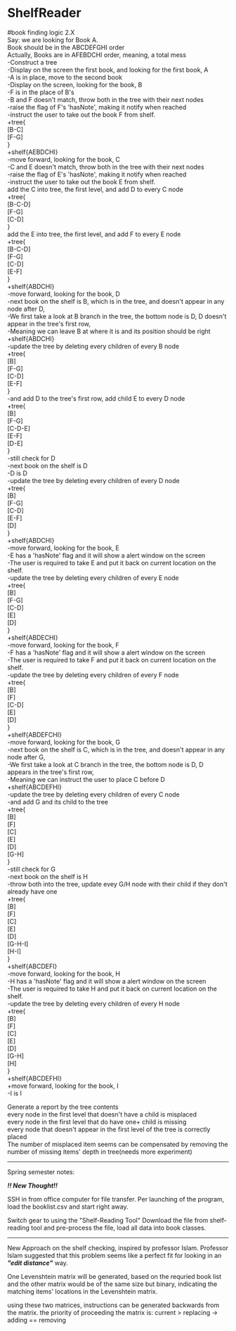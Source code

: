 # ShelfReader  

#book finding logic 2.X  
Say: we are looking for Book A.  
Book should be in the ABCDEFGHI order  
Actually, Books are in AFEBDCHI order, meaning, a total mess  
-Construct a tree  
-Display on the screen the first book, and looking for the first book, A  
-A is in place, move to the second book  
-Display on the screen, looking for the book, B  
-F is in the place of B's  
-B and F doesn't match, throw both in the tree with their next nodes  
-raise the flag of F's 'hasNote', making it notify when reached  
-instruct the user to take out the book F from shelf.  
+tree{  
[B-C]  
[F-G]  
}  
+shelf{AEBDCHI}  
-move forward, looking for the book, C  
-C and E doesn't match, throw both in the tree with their next nodes  
-raise the flag of E's 'hasNote', making it notify when reached  
-instruct the user to take out the book E from shelf.  
add the C into tree, the first level, and add D to every C node  
+tree{  
[B-C-D]  
[F-G]  
[C-D]  
}  
add the E into tree, the first level, and add F to every E node  
+tree{  
[B-C-D]  
[F-G]  
[C-D]  
[E-F]  
}  
+shelf{ABDCHI}  
-move forward, looking for the book, D  
-next book on the shelf is B, which is in the tree, and doesn't appear in any node after D,  
-We first take a look at B branch in the tree, the bottom node is D, D doesn't appear in the tree's first row,  
-Meaning we can leave B at where it is and its position should be right  
+shelf{ABDCHI}  
-update the tree by deleting every children of every B node  
+tree{  
[B]  
[F-G]  
[C-D]  
[E-F]  
}  
-and add D to the tree's first row, add child E to every D node  
+tree{  
[B]  
[F-G]  
[C-D-E]  
[E-F]  
[D-E]  
}  
-still check for D  
-next book on the shelf is D  
-D is D  
-update the tree by deleting every children of every D node  
+tree{  
[B]  
[F-G]  
[C-D]  
[E-F]  
[D]  
}  
+shelf{ABDCHI}  
-move forward, looking for the book, E  
-E has a 'hasNote' flag and it will show a alert window on the screen  
-The user is required to take E and put it back on current location on the shelf.  
-update the tree by deleting every children of every E node  
+tree{  
[B]  
[F-G]  
[C-D]  
[E]  
[D]  
}  
+shelf{ABDECHI}  
-move forward, looking for the book, F    
-F has a 'hasNote' flag and it will show  a alert window on the screen  
-The user is required to take F and put it back on current location on the shelf.  
-update the tree by deleting every children of every F node  
+tree{  
[B]  
[F]  
[C-D]  
[E]  
[D]  
}  
+shelf{ABDEFCHI}  
-move forward, looking for the book, G  
-next book on the shelf is C, which is in the tree, and doesn't appear in any node after G,  
-We first take a look at C branch in the tree, the bottom node is D, D appears in the tree's first row,  
-Meaning we can instruct the user to place C before D  
+shelf{ABCDEFHI}  
-update the tree by deleting every children of every C node  
-and add G and its child to the tree  
+tree{  
[B]  
[F]  
[C]  
[E]  
[D]  
[G-H]  
}  
-still check for G  
-next book on the shelf is H  
-throw both into the tree, update evey G/H node with their child if they don't already have one  
+tree{  
[B]  
[F]  
[C]  
[E]  
[D]  
[G-H-I]  
[H-I]  
}  
+shelf{ABCDEFI}  
-move forward, looking for the book, H  
-H has a 'hasNote' flag and it will show a alert window on the screen  
-The user is required to take H and put it back on current location on the shelf.  
-update the tree by deleting every children of every H node  
+tree{  
[B]  
[F]  
[C]  
[E]  
[D]  
[G-H]  
[H]  
}  
+shelf{ABCDEFHI}  
+move forward, looking for the book, I  
-I is I   
  
  
  
Generate a report by the tree contents  
every node in the first level that doesn't have a child is misplaced  
every node in the first level that do have one+ child is missing  
every node that doesn't appear in the first level of the tree is correctly placed  
The number of misplaced item seems can be compensated by removing the number of missing items' depth in tree(needs more experiment)  




-----------------------------------------

Spring semester notes:

***!! New Thought!!*** 



SSH in from office computer for file transfer.
Per launching of the program, load the booklist.csv and start right away.

Switch gear to using the "Shelf-Reading Tool" 
Download the file from shelf-reading tool and pre-process the file, load all data into book classes.

--------------------------------------------

New Approach on the shelf checking, inspired by professor Islam.
Professor Islam suggested that this problem seems like a perfect fit for looking in an ***"edit distance"*** way.

One Levenshtein matrix will be generated, based on the requried book list and the other matrix would be of the same size but binary,
indicating the matching items' locations in the Levenshtein matrix.

using these two matrices, instructions can be generated backwards from the matrix. the priority of proceeding the matrix is: current > replacing -> adding == removing




